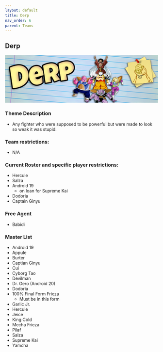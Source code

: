 ```yaml
---
layout: default
title: Derp
nav_order: 6
parent: Teams
---
```

## Derp

![](../images/derp.jpg)

### Theme Description
- Any fighter who were supposed to be powerful but were made to look so weak it was stupid.

### Team restrictions:
  - N/A

### Current Roster and specific player restrictions:

- Hercule
- Salza
- Android 19
  - on loan for Supreme Kai
- Dodoria
- Captain Ginyu

### Free Agent 

- Babidi

### Master List
- Android 19
- Appule
- Burter
- Captian Ginyu
- Cui
- Cyborg Tao
- Devilman
- Dr. Gero (Android 20)
- Dodoria
- 100% Final Form Frieza
   - Must be in this form
- Garlic Jr.
- Hercule
- Jeice
- King Cold
- Mecha Frieza
- Pilaf
- Salza
- Supreme Kai
- Yamcha